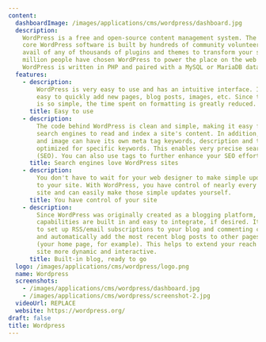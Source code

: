 ```yaml
---
content:
  dashboardImage: /images/applications/cms/wordpress/dashboard.jpg
  description:
    WordPress is a free and open-source content management system. The
    core WordPress software is built by hundreds of community volunteers. You can
    avail of any of thousands of plugins and themes to transform your site. Over 60
    million people have chosen WordPress to power the place on the web they call home.
    WordPress is written in PHP and paired with a MySQL or MariaDB database.
  features:
    - description:
        WordPress is very easy to use and has an intuitive interface. It's
        easy to quickly add new pages, blog posts, images, etc. Since the technology
        is so simple, the time spent on formatting is greatly reduced.
      title: Easy to use
    - description:
        The code behind WordPress is clean and simple, making it easy for
        search engines to read and index a site's content. In addition, each page, post
        and image can have its own meta tag keywords, description and title, and be
        optimized for specific keywords. This enables very precise search-engine optimization
        (SEO). You can also use tags to further enhance your SEO efforts.
      title: Search engines love WordPress sites
    - description:
        You don't have to wait for your web designer to make simple updates
        to your site. With WordPress, you have control of nearly every aspect of your
        site and can easily make those simple updates yourself.
      title: You have control of your site
    - description:
        Since WordPress was originally created as a blogging platform, blogging
        capabilities are built in and easy to integrate, if desired. It's also easy
        to set up RSS/email subscriptions to your blog and commenting capabilities,
        and automatically add the most recent blog posts to other pages of the site
        (your home page, for example). This helps to extend your reach and make your
        site more dynamic and interactive.
      title: Built-in blog, ready to go
  logo: /images/applications/cms/wordpress/logo.png
  name: Wordpress
  screenshots:
    - /images/applications/cms/wordpress/dashboard.jpg
    - /images/applications/cms/wordpress/screenshot-2.jpg
  videoUrl: REPLACE
  website: https://wordpress.org/
draft: false
title: Wordpress
---
```

